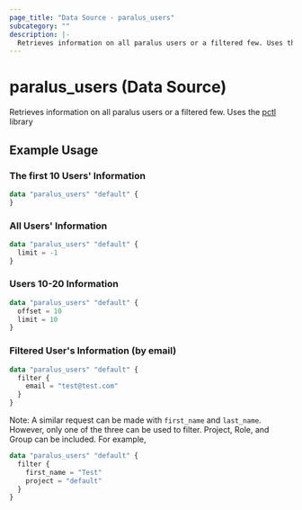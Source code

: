 ```yaml
---
page_title: "Data Source - paralus_users"
subcategory: ""
description: |-
  Retrieves information on all paralus users or a filtered few. Uses the [pctl](https://github.com/paralus/cli) library
---
```


# paralus_users (Data Source)

Retrieves information on all paralus users or a filtered few. Uses the [pctl](https://github.com/paralus/cli) library

## Example Usage

### The first 10 Users' Information

```terraform
data "paralus_users" "default" {
}
```

### All Users' Information

```terraform
data "paralus_users" "default" {
  limit = -1
}
```

### Users 10-20 Information

```terraform
data "paralus_users" "default" {
  offset = 10
  limit = 10
}
```

### Filtered User's Information (by email)

```terraform
data "paralus_users" "default" {
  filter {
    email = "test@test.com"
  }
}
```

Note: A similar request can be made with `first_name` and `last_name`. However, only one of the three can be used to filter. Project, Role, and Group can be included. For example,

```terraform
data "paralus_users" "default" {
  filter {
    first_name = "Test"
    project = "default"
  }
}
```
